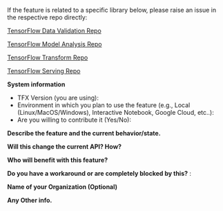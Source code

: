 If the feature is related to a specific library below, please raise an issue in the respective repo directly:

[TensorFlow Data Validation Repo](https://github.com/tensorflow/data-validation/issues)

[TensorFlow Model Analysis Repo](https://github.com/tensorflow/model-analysis/issues)

[TensorFlow Transform Repo](https://github.com/tensorflow/transform/issues)

[TensorFlow Serving Repo](https://github.com/tensorflow/serving/issues)


**System information**
- TFX Version (you are using):
- Environment in which you plan to use the feature (e.g., Local (Linux/MacOS/Windows), Interactive Notebook, Google Cloud, etc..):
- Are you willing to contribute it (Yes/No):

**Describe the feature and the current behavior/state.**

**Will this change the current API? How?**

**Who will benefit with this feature?**

**Do you have a workaround or are completely blocked by this?** :

**Name of your Organization (Optional)**

**Any Other info.**
